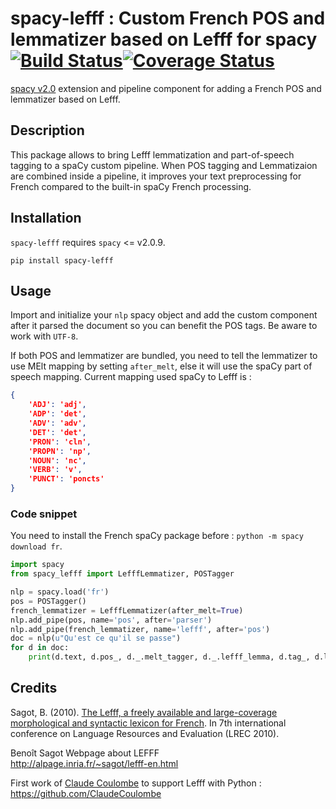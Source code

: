 # spacy-lefff : Custom French POS and lemmatizer based on Lefff for spacy [![Build Status](https://travis-ci.org/sammous/spacy-lefff.svg?branch=master)](https://travis-ci.org/sammous/spacy-lefff)[![Coverage Status](https://codecov.io/gh/sammous/spacy-lefff/badge.svg?branch=master)](https://codecov.io/gh/sammous/spacy-lefff?branch=master)

[spacy v2.0](https://spacy.io/usage/v2) extension and pipeline component for adding a French POS and lemmatizer based on Lefff.

## Description

This package allows to bring Lefff lemmatization and part-of-speech tagging to a spaCy custom pipeline.
When POS tagging and Lemmatizaion are combined inside a pipeline, it improves your text preprocessing for French compared to the built-in spaCy French processing.

## Installation

`spacy-lefff` requires `spacy` <= v2.0.9.

```
pip install spacy-lefff
```

## Usage

Import and initialize your `nlp` spacy object and add the custom component after it parsed the document so you can benefit the POS tags.
Be aware to work with `UTF-8`.

If both POS and lemmatizer are bundled, you need to tell the lemmatizer to use MElt mapping by setting `after_melt`, else it will use the spaCy part of speech mapping.
Current mapping used spaCy to Lefff is :

```json
{
    'ADJ': 'adj',
    'ADP': 'det',
    'ADV': 'adv',
    'DET': 'det',
    'PRON': 'cln',
    'PROPN': 'np',
    'NOUN': 'nc',
    'VERB': 'v',
    'PUNCT': 'poncts'
}
```

### Code snippet

You need to install the French spaCy package before : `python -m spacy download fr`.

```python
import spacy
from spacy_lefff import LefffLemmatizer, POSTagger

nlp = spacy.load('fr')
pos = POSTagger()
french_lemmatizer = LefffLemmatizer(after_melt=True)
nlp.add_pipe(pos, name='pos', after='parser')
nlp.add_pipe(french_lemmatizer, name='lefff', after='pos')
doc = nlp(u"Qu'est ce qu'il se passe")
for d in doc:
    print(d.text, d.pos_, d._.melt_tagger, d._.lefff_lemma, d.tag_, d.lemma_)
```
## Credits

Sagot, B. (2010). [The Lefff, a freely available and large-coverage morphological and syntactic lexicon for French](https://hal.inria.fr/inria-00521242/). In 7th international conference on Language Resources and Evaluation (LREC 2010).

Benoît Sagot Webpage about LEFFF<br/>
http://alpage.inria.fr/~sagot/lefff-en.html<br/>

First work of [Claude Coulombe](https://github.com/ClaudeCoulombe) to support Lefff with Python : https://github.com/ClaudeCoulombe
